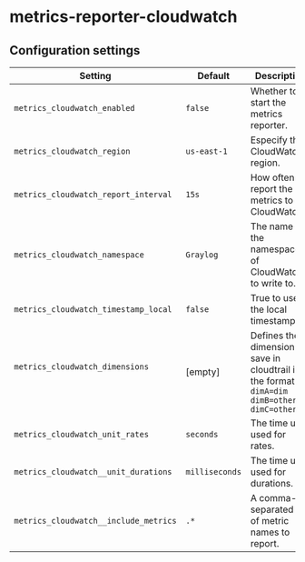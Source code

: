 # metrics-reporter-cloudwatch

## Configuration settings

| Setting                                     | Default          | Description                                                                                               |
| ------------------------------------------- | ---------------- | --------------------------------------------------------------------------------------------------------- |
| `metrics_cloudwatch_enabled`                | `false`          | Whether to start the metrics reporter.|
| `metrics_cloudwatch_region`                | `us-east-1`       | Especify the CloudWatch region.|
| `metrics_cloudwatch_report_interval`        | `15s`            | How often to report the metrics to CloudWatch.|
| `metrics_cloudwatch_namespace`              | `Graylog`        | The name of the namespace of CloudWatch to write to.|
| `metrics_cloudwatch_timestamp_local`        | `false`          | True to use the local timestamp.|
| `metrics_cloudwatch_dimensions`             | [empty]          | Defines the dimension to save in cloudtrail in the format `dimA=dim dimB=otherDim dimC=otherDim`|
| `metrics_cloudwatch_unit_rates`             | `seconds`        | The time unit used for rates.|
| `metrics_cloudwatch__unit_durations`        | `milliseconds`   | The time unit used for durations.|
| `metrics_cloudwatch__include_metrics`       | `.*`             | A comma-separated list of metric names to report.|
